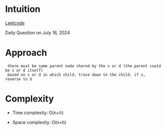 # Intuition

[Leetcode](https://leetcode.com/problems/step-by-step-directions-from-a-binary-tree-node-to-another)

Daily Question on July 16, 2024

# Approach

```
 there must be same parent node shared by the s or d (the parent could be s or d itself)
 based on s or d in which child, trace down to the child. if s, reverse to U
```

# Complexity

- Time complexity: O(n+h)

- Space complexity: O(n+h)
